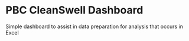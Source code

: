 # PBC CleanSwell Dashboard
Simple dashboard to assist in data preparation for analysis that occurs in Excel
